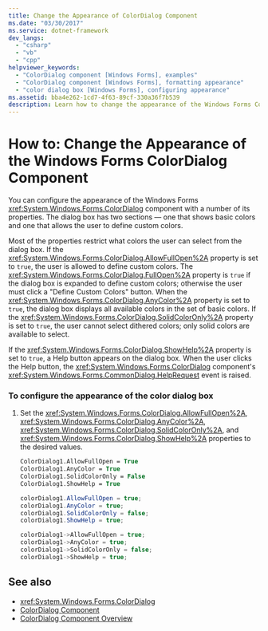 ```yaml
---
title: Change the Appearance of ColorDialog Component
ms.date: "03/30/2017"
ms.service: dotnet-framework
dev_langs: 
  - "csharp"
  - "vb"
  - "cpp"
helpviewer_keywords: 
  - "ColorDialog component [Windows Forms], examples"
  - "ColorDialog component [Windows Forms], formatting appearance"
  - "color dialog box [Windows Forms], configuring appearance"
ms.assetid: bba4e262-1cd7-4f63-89cf-330a36f7b539
description: Learn how to change the appearance of the Windows Forms ColorDialog component with a number of its properties.
---
```

# How to: Change the Appearance of the Windows Forms ColorDialog Component

You can configure the appearance of the Windows Forms <xref:System.Windows.Forms.ColorDialog> component with a number of its properties. The dialog box has two sections — one that shows basic colors and one that allows the user to define custom colors.

Most of the properties restrict what colors the user can select from the dialog box. If the <xref:System.Windows.Forms.ColorDialog.AllowFullOpen%2A> property is set to `true`, the user is allowed to define custom colors. The <xref:System.Windows.Forms.ColorDialog.FullOpen%2A> property is `true` if the dialog box is expanded to define custom colors; otherwise the user must click a "Define Custom Colors" button. When the <xref:System.Windows.Forms.ColorDialog.AnyColor%2A> property is set to `true`, the dialog box displays all available colors in the set of basic colors. If the <xref:System.Windows.Forms.ColorDialog.SolidColorOnly%2A> property is set to `true`, the user cannot select dithered colors; only solid colors are available to select.

If the <xref:System.Windows.Forms.ColorDialog.ShowHelp%2A> property is set to `true`, a Help button appears on the dialog box. When the user clicks the Help button, the <xref:System.Windows.Forms.ColorDialog> component's <xref:System.Windows.Forms.CommonDialog.HelpRequest> event is raised.

### To configure the appearance of the color dialog box

1. Set the <xref:System.Windows.Forms.ColorDialog.AllowFullOpen%2A>, <xref:System.Windows.Forms.ColorDialog.AnyColor%2A>, <xref:System.Windows.Forms.ColorDialog.SolidColorOnly%2A>, and <xref:System.Windows.Forms.ColorDialog.ShowHelp%2A> properties to the desired values.

    ```vb
    ColorDialog1.AllowFullOpen = True
    ColorDialog1.AnyColor = True
    ColorDialog1.SolidColorOnly = False
    ColorDialog1.ShowHelp = True
    ```

    ```csharp
    colorDialog1.AllowFullOpen = true;
    colorDialog1.AnyColor = true;
    colorDialog1.SolidColorOnly = false;
    colorDialog1.ShowHelp = true;
    ```

    ```cpp
    colorDialog1->AllowFullOpen = true;
    colorDialog1->AnyColor = true;
    colorDialog1->SolidColorOnly = false;
    colorDialog1->ShowHelp = true;
    ```

## See also

- <xref:System.Windows.Forms.ColorDialog>
- [ColorDialog Component](colordialog-component-windows-forms.md)
- [ColorDialog Component Overview](colordialog-component-overview-windows-forms.md)

